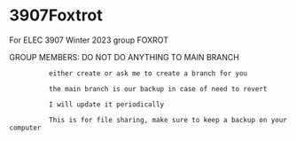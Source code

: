 # 3907Foxtrot
For ELEC 3907 Winter 2023 group FOXROT

GROUP MEMBERS: 
              DO NOT DO ANYTHING TO MAIN BRANCH    
                
              either create or ask me to create a branch for you    
                
              the main branch is our backup in case of need to revert     
                
              I will update it periodically     
                 
              This is for file sharing, make sure to keep a backup on your computer     
                  
